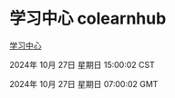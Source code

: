 # 学习中心 colearnhub
[学习中心](http://219.139.197.74:56308/colearnhub/)

2024年 10月 27日 星期日 15:00:02 CST

2024年 10月 27日 星期日 07:00:02 GMT
